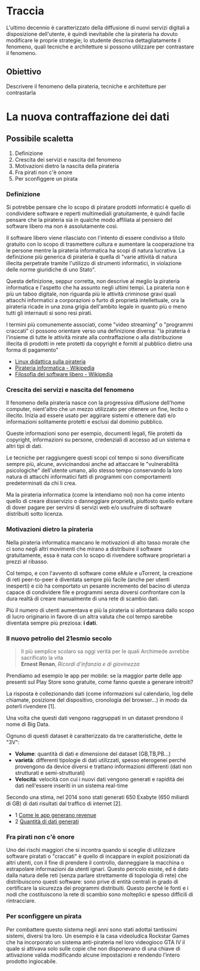 # Traccia

L'ultimo decennio è caratterizzato della diffusione di nuovi servizi digitali a disposizione dell'utente, è quindi inevitabile che la pirateria ha dovuto modificare le proprie strategie; lo studente descriva dettagliatamente il fenomeno, quali tecniche e architetture si possono utilizzare per contrastare il fenomeno.

## Obiettivo

Descrivere il fenomeno della pirateria, tecniche e architetture per contrastarla

# La nuova contraffazione dei dati

## Possibile scaletta

<ol>
	<li>Definizione</li>
	<li>Crescita dei servizi e nascita del fenomeno</li>
	<li>Motivazioni dietro la nascita della pirateria</li>
	<li>Fra pirati non c'è onore</li>
	<li>Per sconfiggere un pirata</li>
</ol>

### Definizione

Si potrebbe pensare che lo scopo di piratare prodotti informatici è quello di condividere software e reperti multimediali gratuitamente, è quindi facile pensare che la pirateria sia in qualche modo affiliata al pensiero del software libero ma non è assolutamente così.

Il software libero viene rilasciato con l'intento di essere condiviso a titolo gratuito con lo scopo di trasmettere cultura e aumentare la cooperazione tra le persone mentre la pirateria informatica ha scopi di natura lucrativa. La definizione più generica di pirateria è quella di "varie attività di natura illecita perpetrate tramite l'utilizzo di strumenti informatici, in violazione delle norme giuridiche di uno Stato".

Questa definizione, seppur corretta, non descrive al meglio la pirateria informatica e l'aspetto che ha assunto negli ultimi tempi. La pirateria non è più un taboo digitale, non riguarda più le attività criminose gravi quali attacchi informatici a corporazioni o furto di proprietà intellettuale, ora la pirateria ricade in una zona grigia dell'ambito legale in quanto più o meno tutti gli internauti si sono resi pirati.

I termini più comunemente associati, come "video streaming" o "programmi craccati" ci possono orientare verso una definizione diversa: "la pirateria è l'insieme di tutte le attività mirate alla contraffazione o alla distribuzione illecita di prodotti in rete protetti da copyright e forniti al pubblico dietro una forma di pagamento"

- [Linux didattica sulla pirateria](http://linuxdidattica.org/docs/linuxmagazine/bernardi_25.html)
- [Pirateria informatica - Wikipedia](https://it.wikipedia.org/wiki/Pirateria_informatica)
- [Filosofia del software libero - Wikipedia](https://it.wikipedia.org/wiki/Software_libero#Aspetti_filosofici_e_sociali)

### Crescita dei servizi e nascita del fenomeno

Il fenomeno della pirateria nasce con la progressiva diffusione dell'home computer, nient'altro che un mezzo utilizzato per ottenere un fine, lecito o illecito. Inizia ad essere usato per aggirare sistemi e ottenere dati e/o informazioni solitamente protetti e esclusi dal dominio pubblico.

Queste informazioni sono per esempio, documenti legali, file protetti da copyright, informazioni su persone, credenziali di accesso ad un sistema e altri tipi di dati.

Le tecniche per raggiungere questi scopi col tempo si sono diversificate sempre più, alcune, avvicinandosi anche ad attaccare le "vulnerabilità psicologiche" dell'utente umano, allo stesso tempo conservando la loro natura di attacchi informatici fatti di programmi con comportamenti predeterminati da chi li crea.

Ma la pirateria informatica (come la intendiamo noi) non ha come intento quello di creare disservizio o danneggiare proprietà, piuttosto quello evitare di dover pagare per servirsi di servizi web e/o usufruire di software distribuiti sotto licenza.

### Motivazioni dietro la pirateria

Nella pirateria informatica mancano le motivazioni di alto tasso morale che ci sono negli altri movimenti che mirano a distribuire il software gratuitamente, essa è nata con lo scopo di rivendere software proprietari a prezzi al ribasso.

Col tempo, e con l'avvento di software come eMule e uTorrent, la creazione di reti peer-to-peer è diventata sempre più facile (anche per utenti inesperti) e ciò ha comportato un pesante incremento del bacino di utenza capace di condividere file e programmi senza doversi confrontare con la dura realtà di creare manualmente di una rete di scambio dati.

Più il numero di utenti aumentava e più la pirateria si allontanava dallo scopo di lucro originario in favore di un altra valuta che col tempo sarebbe diventata sempre più preziosa: **i dati**.

### Il nuovo petrolio del 21esmio secolo

> Il più semplice scolaro sa oggi verità per le quali Archimede avrebbe sacrificato la vita<br>**Ernest Renan**, *Ricordi d'infanzia e di giovinezza*

Prendiamo ad esempio le app per mobile: se la maggior parte delle app presenti sul Play Store sono gratuite, come fanno queste a generare introiti?

La risposta è collezionando dati (come informazioni sul calendario, log delle chiamate, posizione del dispositivo, cronologia del browser...) in modo da poterli rivendere [1].

Una volta che questi dati vengono raggruppati in un dataset prendono il nome di Big Data.

Ognuno di questi dataset è caratterizzato da tre caratteristiche, dette le "3V":

- **Volume**: quantità di dati e dimensione del dataset (GB,TB,PB...)
- **varietà**: differenti tipologie di dati utilizzati, spesso eterogenei perché provengono da device diversi e trattano informazioni differenti (dati non strutturati e semi-strutturati)
- **Velocità**: velocità con cui i nuovi dati vengono generati e rapidità dei dati nell'essere inseriti in un sistema real-time

Secondo una stima, nel 2014 sono stati generati 650 Exabyte (650 miliardi di GB) di dati risultati dal traffico di internet [2]. 

- 1 [Come le app generano revenue](https://www.consumer.ftc.gov/articles/0018-understanding-mobile-apps)
- 2 [Quantità di  dati generati](https://science.sciencemag.org/content/332/6025/60)

### Fra pirati non c'è onore

Uno dei rischi maggiori che si incontra quando si sceglie di utilizzare software piratati o "craccati" è quello di incappare in exploit posizionati da altri utenti, con il fine di prendere il controllo, danneggiare la macchina o estrapolare informazioni da utenti ignari. Questo pericolo esiste, ed è dato dalla natura delle reti (senza parlare strettamente di topologia di rete) che distribuiscono questi software: sono prive di entità centrali in grado di certificare la sicurezza dei programmi distribuiti. Questo perché le fonti e i nodi che costituiscono la rete di scambio sono molteplici e spesso difficili di rintracciare.

### Per sconfiggere un pirata

Per combattere questo sistema negli anni sono stati adottai tantissimi sistemi, diversi tra loro. Un esempio è la casa videoludica Rockstar Games che ha incorporato un sistema anti-pirateria nel loro videogioco GTA IV il quale si attivava solo sulle copie che non disponevano di una chiave di attivazione valida modificando alcune impostazioni e rendendo l’intero prodotto ingiocabile.

<div style="visibility: hidden;">

### Consiglio prof

Sistemi: log
informatica: inserire i log nei databse non relazionali o relazionali

collegamento con pcto: come ho fatto log durante l'alternanza e quali sono stati i rischi dei software contraffatti

Ogni attività viene monitorata, big data, (database con modello a oggetti, database reticolari)

https://lorenzogovoni.com/database-relazionali-e-big-data/
https://www.rackone.it/big-data-con-database-nosql-unintroduzione-pratica/

allungare definizione
parlare di più di napster/utorrent e delle reti peer to peer

https://it.wikipedia.org/wiki/%CE%9CTorrent
https://it.wikipedia.org/wiki/EMule
https://it.wikipedia.org/wiki/Peer-to-peer
https://it.wikipedia.org/wiki/Stop_Online_Piracy_Act#Contenuto_della_proposta_legislativa

</div>